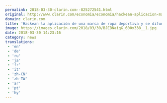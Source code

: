 ```yaml
---
permalink: 2018-03-30-clarin.com--825272541.html
original: http://www.clarin.com/economia/economia/hackean-aplicacion-marca-ropa-deportiva-difunden-datos-150-millones-usuarios_0_rJt9laiqG.html
domain: clarin.com
title: 'Hackean la aplicación de una marca de ropa deportiva y se difunden datos de 150 millones de usuarios'
image: https://images.clarin.com/2018/03/30/BJEBNaiqG_600x338__1.jpg
date: 2018-03-30 14:23:16
category: news
translations: 
 - 'en'
 - 'de'
 - 'ru'
 - 'ja'
 - 'fr'
 - 'it'
 - 'zh-CN'
 - 'zh-TW'
 - 'ar'
 - 'pt'
 - 'hy'
---
```


